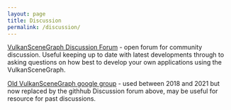 ```yaml
---
layout: page
title: Discussion
permalink: /discussion/
---
```


[VulkanSceneGraph Discussion Forum](https://github.com/vsg-dev/VulkanSceneGraph/discussions) - open forum for community discussion. Useful keeping up to date with latest developments through to asking questions on how best to develop your own applications using the VulkanSceneGraph.

[Old VulkanSceneGraph google group](https://groups.google.com/g/vsg-users/pending-members) - used between 2018 and 2021 but now replaced by the githhub Discussion forum above, may be useful for resource for past discussions.
